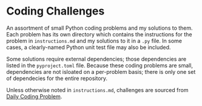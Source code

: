 # Coding Challenges
An assortment of small Python coding problems and my solutions to them. Each problem has its own directory which contains the instructions for the problem in `instructions.md` and my solutions to it in a ``.py`` file. In some cases, a clearly-named Python unit test file may also be included.

Some solutions require external dependencies; those dependencies are listed in the ``pyproject.toml`` file. Because these coding problems are small, dependencies are not isloated on a per-problem basis; there is only one set of dependecies for the entire repository.

Unless otherwise noted in `instructions.md`, challenges are sourced from [Daily Coding Problem](https://dailycodingproblem.com).
